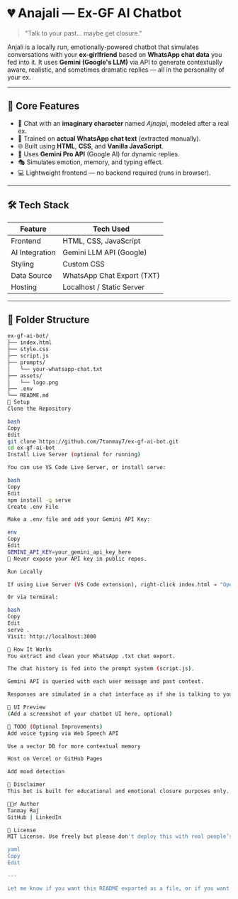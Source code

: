 # 💔 Anajali — Ex-GF AI Chatbot

> "Talk to your past... maybe get closure."

Anjali is a locally run, emotionally-powered chatbot that simulates conversations with your **ex-girlfriend** based on **WhatsApp chat data** you fed into it. It uses **Gemini (Google's LLM)** via API to generate contextually aware, realistic, and sometimes dramatic replies — all in the personality of your ex.

---

## 🧠 Core Features

- 🤖 Chat with an **imaginary character** named *Ajnajai*, modeled after a real ex.
- 💬 Trained on **actual WhatsApp chat text** (extracted manually).
- 🌐 Built using **HTML**, **CSS**, and **Vanilla JavaScript**.
- 🔑 Uses **Gemini Pro API** (Google AI) for dynamic replies.
- 🎭 Simulates emotion, memory, and typing effect.
- 💻 Lightweight frontend — no backend required (runs in browser).

---

## 🛠️ Tech Stack

| Feature              | Tech Used                     |
|----------------------|-------------------------------|
| Frontend             | HTML, CSS, JavaScript         |
| AI Integration       | Gemini LLM API (Google)       |
| Styling              | Custom CSS                    |
| Data Source          | WhatsApp Chat Export (TXT)    |
| Hosting              | Localhost / Static Server     |

---

## 📂 Folder Structure

```bash
ex-gf-ai-bot/
├── index.html
├── style.css
├── script.js
├── prompts/
│   └── your-whatsapp-chat.txt
├── assets/
│   └── logo.png
├── .env
└── README.md
🔑 Setup
Clone the Repository

bash
Copy
Edit
git clone https://github.com/7tanmay7/ex-gf-ai-bot.git
cd ex-gf-ai-bot
Install Live Server (optional for running)

You can use VS Code Live Server, or install serve:

bash
Copy
Edit
npm install -g serve
Create .env File

Make a .env file and add your Gemini API Key:

env
Copy
Edit
GEMINI_API_KEY=your_gemini_api_key_here
🔐 Never expose your API key in public repos.

Run Locally

If using Live Server (VS Code extension), right-click index.html → "Open with Live Server"

Or via terminal:

bash
Copy
Edit
serve .
Visit: http://localhost:3000

🧾 How It Works
You extract and clean your WhatsApp .txt chat export.

The chat history is fed into the prompt system (script.js).

Gemini API is queried with each user message and past context.

Responses are simulated in a chat interface as if she is talking to you.

📸 UI Preview
(Add a screenshot of your chatbot UI here, optional)

🚧 TODO (Optional Improvements)
Add voice typing via Web Speech API

Use a vector DB for more contextual memory

Host on Vercel or GitHub Pages

Add mood detection

🧡 Disclaimer
This bot is built for educational and emotional closure purposes only. It’s not intended to replace real relationships or serve as psychological support.

🙋🏻‍♂️ Author
Tanmay Raj
GitHub | LinkedIn

📜 License
MIT License. Use freely but please don't deploy this with real people’s data without consent.

yaml
Copy
Edit

---

Let me know if you want this README exported as a file, or if you want to include a
